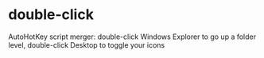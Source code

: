 # double-click
AutoHotKey script merger: double-click Windows Explorer to go up a folder level, double-click Desktop to toggle your icons
